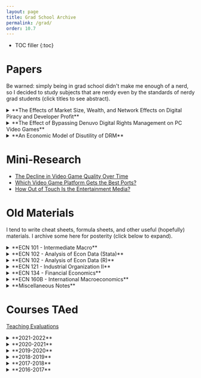 ```yaml
---
layout: page
title: Grad School Archive
permalink: /grad/
order: 10.7
---
```


* TOC filler
{:toc}


# Papers

Be warned: simply being in grad school didn't make me enough of a nerd, so I decided to study subjects that are nerdy even by the standards of nerdy grad students (click titles to see abstract).

<details markdown=1><summary markdown="span">**The Effects of Market Size, Wealth, and Network Effects on Digital Piracy and Developer Profit**</summary>

  > *Abstract.* The effect of digital piracy is often framed as a creator having to compete against unauthorized copies of their own creation, despite intellectual property rights laws. This framing has empirical and theoretical support, but the empirical findings often suggest that the magnitude and even sign of piracy effects depend on the characteristics of the software and the market. For example, piracy seems to have a larger negative effect on sales of high-profile works, but a smaller and perhaps even positive effect on lesser-known works. This paper seeks a theoretical explanation of differential piracy effects. It is unique in that it gives considerable focus to the market size, and also to budgetary limitations of the consumer base, motivated by high piracy rates in developing countries. The models imply that piracy is more likely to help developers when the market for the software is smaller; when network effects are neither too weak nor too strong; when piracy is neither to accessible nor too inaccessible; when the cost of piracy is relatively homogeneous; and when the consumer base is not too poor. All things considered, the inclusion of market size, consumer budgets, and heterogeneous piracy costs suggest that piracy is less likely to be beneficial to developers than previous literature suggest. Developer profit may be higher or lower with piracy, but buyer welfare is no worse, and is sometimes better, with piracy.

</details>


<details markdown=1><summary markdown="span">**The Effect of Bypassing Denuvo Digital Rights Management on PC Video Games**</summary>

  > *Abstract.* A digital good can be duplicated and distributed at nearly zero cost by anyone with a copy. Although it is typically a violation of intellectual property laws to do so, the Internet has made digital piracy a significant concern for developers who wish to sell their software: developers may find themselves essentially competing against pirated copies of their own software. In the personal computer video game market, a digital rights management (DRM) technology called Denuvo has been used since 2014 to restrict software usage to legitimate buyers. Sometimes Denuvo DRM is cracked, after which piracy can occur. I exploit the randomness with which Denuvo DRM is cracked to estimate the effect that Denuvo DRM survival time has on protecting revenue from the effects of piracy. When Denuvo DRM is quickly cracked, piracy leads to an estimated 20 percent fall in total revenue on average relative to an uncracked counterfactual, but that effect is weaker the longer it takes for Denuvo DRM to be cracked. When Denuvo DRM survives for at least 12 weeks, piracy leads to nearly zero total revenue loss on average. These results suggest that Denuvo DRM does protect legitimate sales, but there is little justification to employ Denuvo DRM long-term (i.e. for more than three months), especially given that Denuvo DRM is generally disliked by legitimate buyers.

</details>


<details markdown=1><summary markdown="span">**An Economic Model of Disutility of DRM**</summary>

  > *Abstract.* I develop a model in which software developers can choose to respond to the anticipated presence of piracy either by undercutting piracy or by acquiring costly digital rights management (DRM) technology from a third-party DRM provider. DRM works by delaying the availability of pirated copies to an uncertain future time, incentivizing impatient consumers to purchase a legitimate copy immediately. DRM, however, is disliked by consumers and is therefore a source of disutility. The model implies that unobstructed piracy, when accessible enough, reduces developer profit, and the reduction in profit is more severe for developers in larger markets. DRM, provided it is not too costly or too annoying to users, increases a developer's expected profit and the welfare of those who purchase the software relative to unobstructed piracy. Furthermore, the model suggests that developers can increase expected profit by credibly agreeing to remove DRM from legitimate copies after DRM has been cracked, but it is not necessarily true that the eventual removal of DRM increases expected buyer welfare relative to indefinitely retained DRM.

</details>


# Mini-Research ###
* [The Decline in Video Game Quality Over Time](/grad/research/vg)
* [Which Video Game Platform Gets the Best Ports?](/grad/research/multiport)
* [How Out of Touch Is the Entertainment Media?](/grad/research/media)


# Old Materials

I tend to write cheat sheets, formula sheets, and other useful (hopefully)
materials. I archive some here for posterity (click below to expand).

<details markdown=1><summary markdown="span">**ECN 101 - Intermediate Macro**</summary>
  - [Solow Growth Model](/grad/courses/old/materials/ecn101/solow.pdf)
</details>

<details markdown=1><summary markdown="span">**ECN 102 - Analysis of Econ Data (Stata)**</summary>
 - [Stata Sheet 01](/grad/courses/old/materials/ecn102/stata-01.pdf)
 - [Stata Sheet 02](/grad/courses/old/materials/ecn102/stata-02.pdf)
 - [Stata Sheet 03](/grad/courses/old/materials/ecn102/stata-03.pdf)
 - [Central Limit Theorem](/grad/courses/old/materials/ecn102/CLT.pdf)
 - [Confidence Intervals and Testing](/grad/courses/old/materials/ecn102/CI_htest_pvalue.pdf)
 - [Simple Regression](/grad/courses/old/materials/ecn102/simpleregressions.pdf)
 - [Log Functional Forms](/grad/courses/old/materials/ecn102/logfunctionalforms.pdf)
 - [Multiple Regression](/grad/courses/old/materials/ecn102/multipleregression.pdf)
 - [Marginal Effects](/grad/courses/old/materials/ecn102/marginaleffects.pdf)
 - [F-test](/grad/courses/old/materials/ecn102/ftest.pdf)
</details>

<details markdown=1><summary markdown="span">**ECN 102 - Analysis of Econ Data (R)**</summary>
 - [R Sheet 01](/grad/courses/old/materials/ecn102/Rsheet-01.pdf)
 - [R Sheet 02](/grad/courses/old/materials/ecn102/Rsheet-02.pdf)
 - [R Sheet 03](/grad/courses/old/materials/ecn102/Rsheet-03.pdf)
 - [R Sheet 04](/grad/courses/old/materials/ecn102/Rsheet-04.pdf)
 - [R Sheet 05](/grad/courses/old/materials/ecn102/Rsheet-05.pdf)
 - [Central Limit Theorem](/grad/courses/old/materials/ecn102/R-CLT.pdf)
 - [Confidence Intervals and Testing](/grad/courses/old/materials/ecn102/CI_htest_pvalue.pdf)
 - [Simple Regression](/grad/courses/old/materials/ecn102/R-simpleregressions.pdf)
 - [Log Functional Forms](/grad/courses/old/materials/ecn102/R-logfunctionalforms.pdf)
 - [Multiple Regression](/grad/courses/old/materials/ecn102/R-multipleregressions.pdf)
 - [F-tests](/grad/courses/old/materials/ecn102/R-ftest.pdf)
 - [OLS Assumption Tests](/grad/courses/old/materials/ecn102/R-OLStests.pdf)
 - [cats.csv](/grad/courses/old/materials/ecn102/cats.csv)
 - [wages.csv](/grad/courses/old/materials/ecn102/wages.csv)
 - [hcle.csv](/grad/courses/old/materials/ecn102/hcle.csv)
 - [sleep.csv](/grad/courses/old/materials/ecn102/sleep.csv)

When using interactive scripts, press *Shift + Enter* to proceed step-by-step; or
click on *Runtime -> Run all* to run the entire script. It will give a warning but I
can assure you that my R script will not steal your credit card information.
 - [Basic Graphics](https://colab.research.google.com/drive/1TkTdZ4FAGHhuL8acM3uNGhHQ95kvbd7e?usp=sharing)
 - [Two-Sample Tests](https://colab.research.google.com/drive/1p8SiTIS6PCAFTn7h3Rrz63b4Q2fguW1J?usp=sharing)
 - [Correlation and Simple Regression](https://colab.research.google.com/drive/1UOofb_0qcgF68enCL2bYtN7U3zfZbqPy?usp=sharing)
 - [Multiple Regression](https://colab.research.google.com/drive/105kjMxIhP0B-le4pDYBKfTIP43ByTxYN?usp=sharing)
 - [Joint Testing](https://colab.research.google.com/drive/17niELnclHU6QLx8c58KLpcOy5Ks9WWWM?usp=sharing)
 - [OLS Testing](https://colab.research.google.com/drive/1vglGVMTmW_FBXBvS_HAdulacAZVpsAYW?usp=sharing)
</details>

<details markdown=1><summary markdown="span">**ECN 121 - Industrial Organization II**</summary>
 - [Spatial Competition](/grad/courses/old/materials/ecn121/week02-ans.pdf)
 - [Price Discrimination, Nash Equilibria](/grad/courses/old/materials/ecn121/week03-ans.pdf)
 - [Collusion, Limit Pricing](/grad/courses/old/materials/ecn121/week04-ans.pdf)
 - [Cartels](/grad/courses/old/materials/ecn121/week05-ans.pdf)
 - [Horizontal Mergers and Welfare](/grad/courses/old/materials/ecn121/week06-ans.pdf)
 - [Vertical Mergers, Natural Monopoly](/grad/courses/old/materials/ecn121/week07-ans.pdf)
 - [Ramsey Pricing, Two-Part Tariff](/grad/courses/old/materials/ecn121/week08-ans.pdf)
 - [Permits and Lotteries, Externalities](/grad/courses/old/materials/ecn121/week10-ans.pdf)
 - [International Trade, Economic Theory of Regulation](/grad/courses/old/materials/ecn121/week11-ans.pdf)
</details>

<details markdown=1><summary markdown="span">**ECN 134 - Financial Economics**</summary>
 - [Present Value](/grad/courses/old/materials/ecn134/presentvalue.pdf)
 - [Rate of Return](/grad/courses/old/materials/ecn134/rateofreturn.pdf)
 - [Awkward Finance Jargon](/grad/courses/old/materials/ecn134/optionsjargon.pdf)
 - [Put-Call Parity and Portfolio Choice](/grad/courses/old/materials/ecn134/putcallchoice.pdf)
 - [Market Beta and CAPM](/grad/courses/old/materials/ecn134/capm.pdf)
 - [Modigliani-Miller Theorem](/grad/courses/old/materials/ecn134/mm.pdf)
</details>

<details markdown=1><summary markdown="span">**ECN 160B - International Macroeconomics**</summary>
 - [Warmup](/grad/courses/old/materials/ecn160B/week01-ans.pdf)
 - [Exchange Rates, Parity Conditions](/grad/courses/old/materials/ecn160B/week02-ans.pdf)
 - [LOOP and PPP](/grad/courses/old/materials/ecn160B/week03-ans.pdf)
 - [Long-Run Exchange Rate Theory](/grad/courses/old/materials/ecn160B/week04-ans.pdf)
 - [Open Economy National Accounting](/grad/courses/old/materials/ecn160B/week05-ans.pdf)
 - [External Wealth, Consumption Smoothing](/grad/courses/old/materials/ecn160B/week06-ans.pdf)
 - [Investment and Balance of Payments](/grad/courses/old/materials/ecn160B/week07-ans.pdf)
 - [IS-LM-FX Shocks](/grad/courses/old/materials/ecn160B/week08-ans.pdf)
 - [Costs of Fixing versus Floating](/grad/courses/old/materials/ecn160B/week09-ans.pdf)
 - [Foreign Reserves and Speculative Attacks](/grad/courses/old/materials/ecn160B/week10-ans.pdf)
 - [Self-Confirming Equilibria](/grad/courses/old/materials/ecn160B/week11-ans.pdf)
</details>

<details markdown=1><summary markdown="span">**Miscellaneous Notes**</summary>
 - [Basic Probability Cheat Sheet](/grad/courses/old/materials/misc/basicprobability.pdf)
 - [Basic Linear Regression with Matrices](/grad/courses/old/materials/misc/regressionmatrix.pdf)
 - [McCall Search Model of Unemployment](/grad/courses/old/materials/misc/mccall.pdf)
 - [Search Model of Unemployment with Endogenous Destruction](/grad/courses/old/materials/misc/endogenousdestruction.pdf)
 - [Mortensen-Pissarides Search Model of Unemployment](/grad/courses/old/materials/misc/mortensenpissarides.pdf)
 - [Permanent Income Hypothesis](/grad/courses/old/materials/misc/pih.pdf)
 - [Lucas Tree CAPM ](/grad/courses/old/materials/misc/lucastree.pdf)
 - [Lagos-Wright Monetary Search Model](/grad/courses/old/materials/misc/lagoswright.pdf)
 - [Geromichalos, Licari, Suarez-Lledo CAPM](/grad/courses/old/materials/misc/gls.pdf)
 - [Duffie et al Over-the-Counter Markets](/grad/courses/old/materials/misc/otc.pdf)
</details>


# Courses TAed

[Teaching Evaluations](/grad/courses/old/evals.pdf)

<details markdown=1><summary markdown="span">**2021-2022**</summary>
  - [ECN 160B - International Macro (Spring 2022)](/grad/courses/old/2022Sp_ECN160B/)
  - [ECN 103 - Uncertainty & Information (Winter 2022)](/grad/courses/old/2022W_ECN103/)
  - [ECN 121B - Industrial Organization (Fall 2021)](/grad/courses/old/2021F_ECN121B/)
</details>

<details markdown=1><summary markdown="span">**2020-2021**</summary>
  - [ECN 103 - Uncertainty & Information (Spring 2021)](/grad/courses/old/2021Sp_ECN103/)
  - [ECN 106 - Decision Making (Winter 2021)](/grad/courses/old/2021W_ECN106/)
  - [ECN 121B - Industrial Organization (Fall 2020)](/grad/courses/old/2020F_ECN121B/)
</details>

<details markdown=1><summary markdown="span">**2019-2020**</summary>
  - [ECN 102 - Analysis of Econ Data (Summer 2020)](/grad/courses/old/2020Su_ECN102/)
  - [ECN 102 - Analysis of Econ Data (Spring 2020)](/grad/courses/old/2020Sp_ECN102/)
  - [ECN 160B - International Macro (Winter 2020)](/grad/courses/old/2020W_ECN160B/)
  - [ECN 1B - Principles of Macro (Fall 2019)](/grad/courses/old/2019F_ECN1B/)
</details>

<details markdown=1><summary markdown="span">**2018-2019**</summary>
  - [ECN 1B - Principles of Macro (Summer 2019)](/grad/courses/old/2019Su_ECN1B/)
  - [ECN 102 - Analysis of Econ Data (Spring 2019)](/grad/courses/old/2019Sp_ECN102/)
  - [ECN 122 - Game Theory (Winter 2019)](/grad/courses/old/2019W_ECN122/)
  - [ECN 102 - Analysis of Econ Data (Fall 2018)](/grad/courses/old/2018F_ECN102/)
</details>

<details markdown=1><summary markdown="span">**2017-2018**</summary>
  - [ECN 1B - Principles of Macro (Summer 2018)](/grad/courses/old/2018Su_ECN1B/)
  - [ECN 134 - Financial Economics (Spring 2018)](/grad/courses/old/2018Sp_ECN134/)
  - [ECN 102 - Analysis of Econ Data (Winter 2018)](/grad/courses/old/2018W_ECN102/)
  - [ECN 1B - Principles of Macro (Fall 2017)](/grad/courses/old/2017F_ECN1B/)
</details>

<details markdown=1><summary markdown="span">**2016-2017**</summary>
  - [ECN 1B - Principles of Macro (Summer 2017)](/grad/courses/old/2017Su_ECN1B/)
  - [ECN 1B - Principles of Macro (Spring 2017)](/grad/courses/old/2017Sp_ECN1B/)
  - [ECN 1B - Principles of Macro (Winter 2017)](/grad/courses/old/2017W_ECN1B/)
  - [ECN 101B - Intermediate Macro (Fall 2016)](/grad/courses/old/2016F_ECN101/)
</details>
